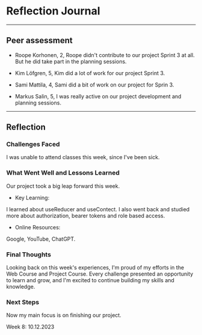 # Reflection Journal

----

## Peer assessment

- Roope Korhonen,
2,
Roope didn't contribute to our project Sprint 3 at all. But he did take part in the planning sessions.

- Kim Löfgren,
5,
Kim did a lot of work for our project Sprint 3.

- Sami Mattila,
4,
Sami did a bit of work on our project for Sprin 3.

- Markus Salin,
5,
I was really active on our project development and planning sessions.

----

## Reflection

### Challenges Faced

I was unable to attend classes this week, since I've been sick.

### What Went Well and Lessons Learned

Our project took a big leap forward this week.

- Key Learning:

I learned about useReducer and useContect. I also went back and studied more about authorization, bearer tokens and role based access.

- Online Resources:

Google, YouTube, ChatGPT.

### Final Thoughts

Looking back on this week's experiences, I'm proud of my efforts in the Web Course and Project Course. Every challenge presented an opportunity to learn and grow, and I'm excited to continue building my skills and knowledge.

### Next Steps

Now my main focus is on finishing our project.

Week 8: 10.12.2023
